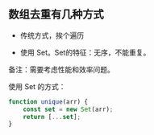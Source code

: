 ## 数组去重有几种方式

- 传统方式，挨个遍历

- 使用 Set。Set的特征：无序，不能重复。

备注：需要考虑性能和效率问题。

使用 Set 的方式：

```js
function unique(arr) {
    const set = new Set(arr);
    return [...set];
}
```

